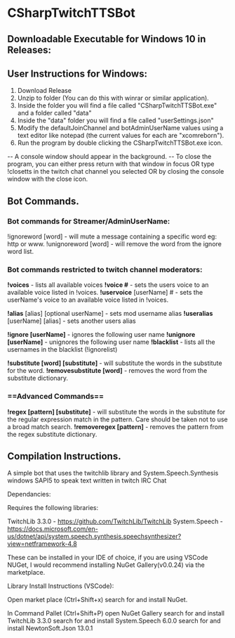 # CSharpTwitchTTSBot

## Downloadable Executable for Windows 10 in Releases:

## User Instructions for Windows:

1. Download Release 
2. Unzip to folder (You can do this with winrar or similar application).
3. Inside the folder you will find a file called "CSharpTwitchTTSBot.exe" and a folder called "data"
4. Inside the "data" folder you will find a file called "userSettings.json"
5. Modify the defaultJoinChannel and botAdminUserName values using a text editor like notepad (the current values for each are "xcomreborn").
6. Run the program by double clicking the CSharpTwitchTTSBot.exe icon.

-- A console window should appear in the background. 
-- To close the program, you can either press return with that window in focus OR type !closetts in the twitch chat channel you selected OR by closing the console window with the close icon.


## Bot Commands.

### Bot commands for Streamer/AdminUserName:

!ignoreword [word] - will mute a message containing a specific word eg: http or www.
!unignoreword [word] - will remove the word from the ignore word list.

### Bot commands restricted to twitch channel moderators:

**!voices** - lists all available voices
**!voice #** - sets the users voice to an available voice listed in !voices.
**!uservoice** [userName] # - sets the userName's voice to an available voice listed in !voices.  

**!alias** [alias] [optional userName] - sets mod username alias
**!useralias** [userName] [alias] - sets another users alias

**!ignore [userName]** - ignores the following user name
**!unignore [userName]** - unignores the following user name
**!blacklist** - lists all the usernames in the blacklist (!ignorelist)

**!substitute [word] [substitute]** - will substitute the words in the substitute for the word.
**!removesubstitute [word]** - removes the word from the substitute dictionary.


### ==Advanced Commands==

**!regex [pattern] [substitute]** - will substitute the words in the substitute for the regular expression match in the pattern. Care should be taken not to use a broad match search.
**!removeregex [pattern]** - removes the pattern from the regex substitute dictionary.


## Compilation Instructions.
 
 A simple bot that uses the twitchlib library and System.Speech.Synthesis windows SAPI5 to speak text written in twitch IRC Chat

 Dependancies:

 Requires the following libraries:

 TwitchLib 3.3.0 - https://github.com/TwitchLib/TwitchLib
 System.Speech - https://docs.microsoft.com/en-us/dotnet/api/system.speech.synthesis.speechsynthesizer?view=netframework-4.8

These can be installed in your IDE of choice, if you are using VSCode NUGet, I would recommend installing NuGet Gallery(v0.0.24) via the marketplace.

Library Install Instructions (VSCode):

Open market place (Ctrl+Shift+x)
search for and install NuGet.

In Command Pallet (Ctrl+Shift+P)
open NuGet Gallery
search for and install TwitchLib 3.3.0
search for and install System.Speech 6.0.0
search for and install NewtonSoft.Json 13.0.1






